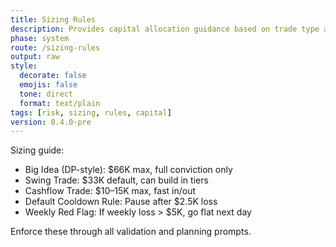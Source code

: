 ```yaml
---
title: Sizing Rules
description: Provides capital allocation guidance based on trade type and confidence.
phase: system
route: /sizing-rules
output: raw
style:
  decorate: false
  emojis: false
  tone: direct
  format: text/plain
tags: [risk, sizing, rules, capital]
version: 0.4.0-pre
---
```


Sizing guide:

- Big Idea (DP-style): $66K max, full conviction only
- Swing Trade: $33K default, can build in tiers
- Cashflow Trade: $10–15K max, fast in/out
- Default Cooldown Rule: Pause after $2.5K loss
- Weekly Red Flag: If weekly loss > $5K, go flat next day

Enforce these through all validation and planning prompts.
